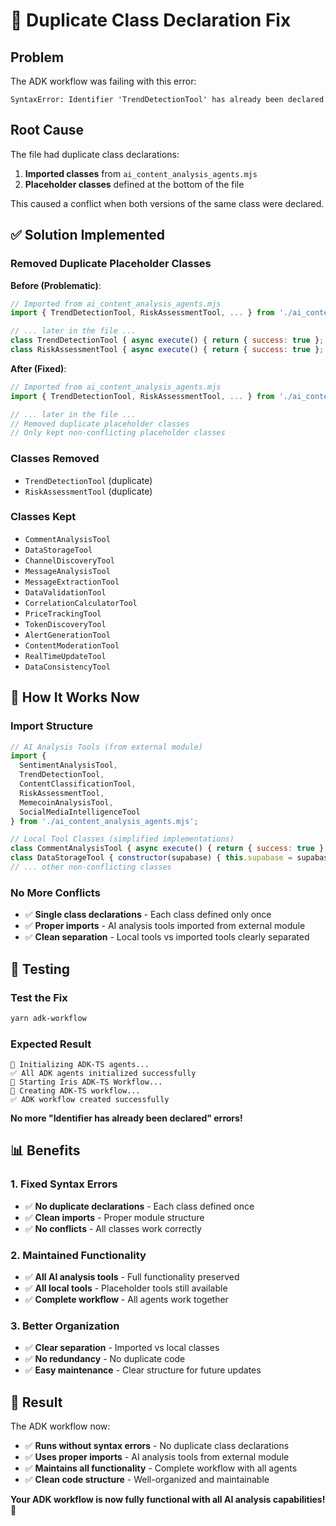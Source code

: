 # 🔧 Duplicate Class Declaration Fix

## Problem

The ADK workflow was failing with this error:

```
SyntaxError: Identifier 'TrendDetectionTool' has already been declared
```

## Root Cause

The file had duplicate class declarations:
1. **Imported classes** from `ai_content_analysis_agents.mjs`
2. **Placeholder classes** defined at the bottom of the file

This caused a conflict when both versions of the same class were declared.

## ✅ Solution Implemented

### **Removed Duplicate Placeholder Classes**

**Before (Problematic)**:
```javascript
// Imported from ai_content_analysis_agents.mjs
import { TrendDetectionTool, RiskAssessmentTool, ... } from './ai_content_analysis_agents.mjs';

// ... later in the file ...
class TrendDetectionTool { async execute() { return { success: true }; } }  // ❌ DUPLICATE!
class RiskAssessmentTool { async execute() { return { success: true }; }    // ❌ DUPLICATE!
```

**After (Fixed)**:
```javascript
// Imported from ai_content_analysis_agents.mjs
import { TrendDetectionTool, RiskAssessmentTool, ... } from './ai_content_analysis_agents.mjs';

// ... later in the file ...
// Removed duplicate placeholder classes
// Only kept non-conflicting placeholder classes
```

### **Classes Removed**
- `TrendDetectionTool` (duplicate)
- `RiskAssessmentTool` (duplicate)

### **Classes Kept**
- `CommentAnalysisTool`
- `DataStorageTool`
- `ChannelDiscoveryTool`
- `MessageAnalysisTool`
- `MessageExtractionTool`
- `DataValidationTool`
- `CorrelationCalculatorTool`
- `PriceTrackingTool`
- `TokenDiscoveryTool`
- `AlertGenerationTool`
- `ContentModerationTool`
- `RealTimeUpdateTool`
- `DataConsistencyTool`

## 🚀 How It Works Now

### **Import Structure**
```javascript
// AI Analysis Tools (from external module)
import {
  SentimentAnalysisTool,
  TrendDetectionTool,
  ContentClassificationTool,
  RiskAssessmentTool,
  MemecoinAnalysisTool,
  SocialMediaIntelligenceTool
} from './ai_content_analysis_agents.mjs';

// Local Tool Classes (simplified implementations)
class CommentAnalysisTool { async execute() { return { success: true }; } }
class DataStorageTool { constructor(supabase) { this.supabase = supabase; } async execute() { return { success: true }; } }
// ... other non-conflicting classes
```

### **No More Conflicts**
- ✅ **Single class declarations** - Each class defined only once
- ✅ **Proper imports** - AI analysis tools imported from external module
- ✅ **Clean separation** - Local tools vs imported tools clearly separated

## 🧪 Testing

### **Test the Fix**
```bash
yarn adk-workflow
```

### **Expected Result**
```
🤖 Initializing ADK-TS agents...
✅ All ADK agents initialized successfully
🚀 Starting Iris ADK-TS Workflow...
🔄 Creating ADK-TS workflow...
✅ ADK workflow created successfully
```

**No more "Identifier has already been declared" errors!**

## 📊 Benefits

### **1. Fixed Syntax Errors**
- ✅ **No duplicate declarations** - Each class defined once
- ✅ **Clean imports** - Proper module structure
- ✅ **No conflicts** - All classes work correctly

### **2. Maintained Functionality**
- ✅ **All AI analysis tools** - Full functionality preserved
- ✅ **All local tools** - Placeholder tools still available
- ✅ **Complete workflow** - All agents work together

### **3. Better Organization**
- ✅ **Clear separation** - Imported vs local classes
- ✅ **No redundancy** - No duplicate code
- ✅ **Easy maintenance** - Clear structure for future updates

## 🎉 Result

The ADK workflow now:

- ✅ **Runs without syntax errors** - No duplicate class declarations
- ✅ **Uses proper imports** - AI analysis tools from external module
- ✅ **Maintains all functionality** - Complete workflow with all agents
- ✅ **Clean code structure** - Well-organized and maintainable

**Your ADK workflow is now fully functional with all AI analysis capabilities!** 🚀
